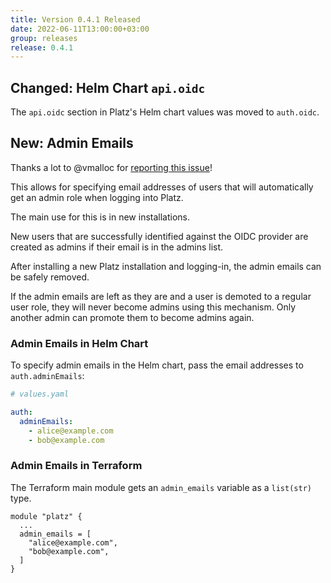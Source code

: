 ```yaml
---
title: Version 0.4.1 Released
date: 2022-06-11T13:00:00+03:00
group: releases
release: 0.4.1
---
```


## Changed: Helm Chart `api.oidc`

The `api.oidc` section in Platz's Helm chart values was moved to `auth.oidc`.

## New: Admin Emails

Thanks a lot to @vmalloc for [reporting this issue](https://github.com/platzio/backend/issues/24)!

This allows for specifying email addresses of users that will automatically get an admin role when logging into Platz.

The main use for this is in new installations.

New users that are successfully identified against the OIDC provider are created as admins if their email is in the admins list.

After installing a new Platz installation and logging-in, the admin emails can be safely removed.

If the admin emails are left as they are and a user is demoted to a regular user role, they will never become admins using this mechanism. Only another admin can promote them to become admins again.

### Admin Emails in Helm Chart

To specify admin emails in the Helm chart, pass the email addresses to `auth.adminEmails`:

```yaml
# values.yaml

auth:
  adminEmails:
    - alice@example.com
    - bob@example.com
```

### Admin Emails in Terraform

The Terraform main module gets an `admin_emails` variable as a `list(str)` type.

``` hcl
module "platz" {
  ...
  admin_emails = [
    "alice@example.com",
    "bob@example.com",
  ]
}
```
